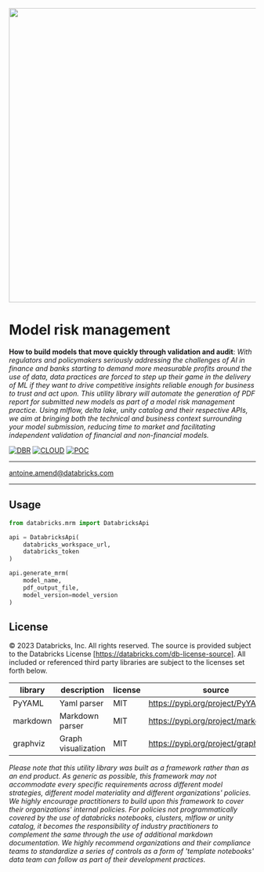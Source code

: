 <img src=https://d1r5llqwmkrl74.cloudfront.net/notebooks/fsi/fs-lakehouse-logo-transparent.png width="600px">

# Model risk management

**How to build models that move quickly through validation and audit**: *With regulators and policymakers seriously
addressing the challenges of AI in finance and banks starting to demand more measurable profits around the use of data,
data practices are forced to step up their game in the delivery of ML if they want to drive competitive insights
reliable enough for business to trust and act upon. This utility library will automate the generation of PDF report for
submitted new models as part of a model risk management practice. Using mlflow, delta lake, unity catalog and their
respective APIs, we aim at bringing both the technical and business context surrounding your model submission, reducing
time to market and facilitating independent validation of financial and non-financial models.*

[![DBR](https://img.shields.io/badge/DBR-11.3ML-red?logo=databricks&style=for-the-badge)](https://docs.databricks.com/release-notes/runtime/11.3ml.html)
[![CLOUD](https://img.shields.io/badge/CLOUD-ALL-blue?logo=googlecloud&style=for-the-badge)](https://databricks.com/try-databricks)
[![POC](https://img.shields.io/badge/POC-1_days-green?style=for-the-badge)](https://databricks.com/try-databricks)

___

<antoine.amend@databricks.com>

___

## Usage

```python
from databricks.mrm import DatabricksApi

api = DatabricksApi(
    databricks_workspace_url, 
    databricks_token
)

api.generate_mrm(
    model_name, 
    pdf_output_file, 
    model_version=model_version
)
```

## License

© 2023 Databricks, Inc. All rights reserved. The source is provided subject to the Databricks License
[https://databricks.com/db-license-source]. All included or referenced third party libraries are subject to the licenses
set forth below.

| library                          | description         | license | source                                     |
|----------------------------------|---------------------|---------|--------------------------------------------|
| PyYAML                           | Yaml parser         | MIT     | https://pypi.org/project/PyYAML/           |
| markdown                         | Markdown parser     | MIT     | https://pypi.org/project/markdown2/        |
| graphviz                         | Graph visualization | MIT     | https://pypi.org/project/graphviz/         |

*Please note that this utility library was built as a framework rather than as an end product. As generic as possible,
this framework may not accommodate every specific requirements across different model strategies, different model
materiality and different organizations' policies. We highly encourage practitioners to build upon this framework to
cover their organizations' internal policies. For policies not programmatically covered by the use of databricks
notebooks, clusters, mlflow or unity catalog, it becomes the responsibility of industry practitioners to complement the
same through the use of additional markdown documentation. We highly recommend organizations and their compliance teams
to standardize a series of controls as a form of
'template notebooks' data team can follow as part of their development practices.*